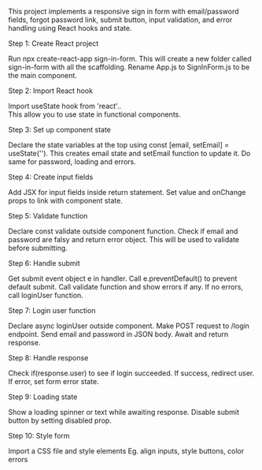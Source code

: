 This project implements a responsive sign in form with
email/password fields, forgot password link, submit button,
input validation, and error handling using React hooks and state.

Step 1: Create React project

Run npx create-react-app sign-in-form.
This will create a new folder called sign-in-form with
all the scaffolding.
Rename App.js to SignInForm.js to be the main component.

Step 2: Import React hook

Import useState hook from 'react'..\
This allow you to use state in functional components.

Step 3: Set up component state

Declare the state variables at the top using
const [email, setEmail] = useState('').
This creates email state and setEmail function to update it.
Do same for password, loading and errors.

Step 4: Create input fields

Add JSX for input fields inside return statement.
Set value and onChange props to link with component state.

Step 5: Validate function

Declare const validate outside component function.
Check if email and password are falsy and return error object.
This will be used to validate before submitting.

Step 6: Handle submit

Get submit event object e in handler.
Call e.preventDefault() to prevent default submit.
Call validate function and show errors if any.
If no errors, call loginUser function.

Step 7: Login user function

Declare async loginUser outside component.
Make POST request to /login endpoint.
Send email and password in JSON body.
Await and return response.

Step 8: Handle response

Check if(response.user) to see if login succeeded.
If success, redirect user.
If error, set form error state.

Step 9: Loading state

Show a loading spinner or text while awaiting response.
Disable submit button by setting disabled prop.

Step 10: Style form

Import a CSS file and style elements
Eg. align inputs, style buttons, color errors
